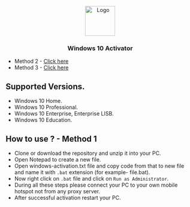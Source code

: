 <p align="center">
  <a href="https://github.com/chethanyadav456/Giveaway">
    <img src="./win10_logo.png" alt="Logo" width="80" height="80">
  </a>

  <h3 align="center">Windows 10 Activator</h3>
  
- Method 2 - [Click here](https://github.com/chethanyadav456/Windows-10-Activator/tree/main/method-2)
- Method 3 - [Click here](https://github.com/chethanyadav456/Windows-10-Activator/tree/main/method-3)

## Supported Versions.
- Windows 10 Home.
- Windows 10 Professional.
- Windows 10 Enterprise, Enterprise LISB.
- Windows 10 Education.

## How to use ? - Method 1
- Clone or download the repository and unzip it into your PC.
- Open Notepad to create a new file.
- Open windows-activation.txt file and copy code from that to new file and name it with `.bat` extension (for example- file.bat).
- Now right click on `.bat` file and click on `Run as Administrator`.
- During all these steps please connect your PC to your own mobile hotspot not from any proxy server.
- After successful activation restart your PC.
